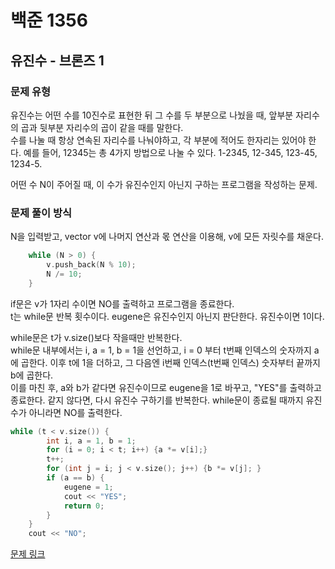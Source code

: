 # 백준 1356
## 유진수 - 브론즈 1
### 문제 유형

유진수는 어떤 수를 10진수로 표현한 뒤 그 수를 두 부분으로 나눴을 때,
앞부분 자리수의 곱과 뒷부분 자리수의 곱이 같을 때를 말한다.   
수를 나눌 때 항상 연속된 자리수를 나눠야하고, 각 부분에 적어도  한자리는 있어야 한다.
예를 들어, 12345는 총 4가지 방법으로 나눌 수 있다. 1-2345, 12-345, 123-45, 1234-5.

어떤 수 N이 주어질 때, 이 수가 유진수인지 아닌지 구하는 프로그램을 작성하는 문제.

### 문제 풀이 방식

N을 입력받고, vector v에 나머지 연산과 몫 연산을 이용해, v에 모든 자릿수를 채운다.
~~~cpp
    while (N > 0) {
        v.push_back(N % 10);
        N /= 10;
    }
~~~
if문은 v가 1자리 수이면 NO를 출력하고 프로그램을 종료한다.   
t는 while문 반복 횟수이다. eugene은 유진수인지 아닌지 판단한다. 유진수이면 1이다.

while문은 t가 v.size()보다 작을때만 반복한다.   
while문 내부에서는 i, a = 1, b = 1을 선언하고, i = 0 부터 t번째 인덱스의 숫자까지 a에 곱한다.
이후 t에 1을 더하고, 그 다음엔 i번째 인덱스(t번째 인덱스) 숫자부터 끝까지 b에 곱한다.   
이를 마친 후, a와 b가 같다면 유진수이므로 eugene을 1로 바꾸고, "YES"를 출력하고 종료한다.
같지 않다면, 다시 유진수 구하기를 반복한다. while문이 종료될 때까지 유진수가 아니라면 NO를 출력한다.
```cpp
while (t < v.size()) {
        int i, a = 1, b = 1;
        for (i = 0; i < t; i++) {a *= v[i];}
        t++;
        for (int j = i; j < v.size(); j++) {b *= v[j]; }
        if (a == b) {
            eugene = 1;
            cout << "YES";
            return 0;
        }
    }
    cout << "NO";
```

[문제 링크](https://github.com/tyshim0118/BJ-Codes/blob/main/BJ1356.cpp)
